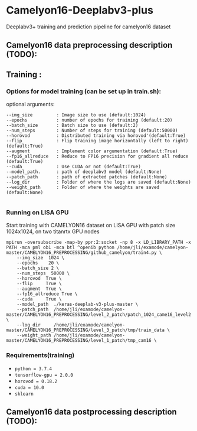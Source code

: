# Camelyon16-Deeplabv3-plus
Deeplabv3+ training and prediction pipeline for camelyon16 dataset

## Camelyon16 data preprocessing description (TODO):

## Training :

### Options for model training (can be set up in train.sh):

optional arguments:

```
--img_size         : Image size to use (default:1024)
--epochs           : number of epochs for training (default:20)
--batch_size       : Batch size to use (default:2)
--num_steps        : Number of steps for training (default:50000)
--horovod          : Distributed training via horovod'(default:True)
--flip             : Flip training image horizontally (left to right) (default:True)
--augment          : Implement color argumentation (default:True)
--fp16_allreduce   : Reduce to FP16 precision for gradient all reduce (default:True)
--cuda             : Use CUDA or not (default:True)
--model_path.      : path of deeplabv3 model (default:None)
--patch_path       : path of extracted patches (default:None)
--log_dir          : Folder of where the logs are saved (default:None)
--weight_path      : Folder of where the weights are saved (default:None)


```
### Running on LISA GPU

Start training with CAMELYON16 dataset on LISA GPU with patch size 1024x1024, on two titanrtx GPU nodes

```
mpirun -oversubscribe -map-by ppr:2:socket -np 8 -x LD_LIBRARY_PATH -x PATH -mca pml ob1 -mca btl ^openib python /home/jli/examode/camelyon-master/CAMELYON16_PREPROCESSING/github_camelyon/train4.py \
    --img_size  1024 \
    --epochs    20 \
    --batch_size 2 \
    --num_steps  50000 \
    --horovod  True \
    --flip     True \
    --augment  True \
    --fp16_allreduce True \
    --cuda     True \
    --model_path  ./keras-deeplab-v3-plus-master \
    --patch_path  /home/jli/examode/camelyon-master/CAMELYON16_PREPROCESSING/level_2_patch/patch_1024_came16_level2 \
    --log_dir     /home/jli/examode/camelyon-master/CAMELYON16_PREPROCESSING/level_3_patch/tmp/train_data \
    --weight_path /home/jli/examode/camelyon-master/CAMELYON16_PREPROCESSING/level_1_patch/tmp_cam16 \
```
### Requirements(training)
* `python = 3.7.4`
* `tensorflow-gpu = 2.0.0`
* `horovod = 0.18.2`
* `cuda = 10.0`
* `sklearn`


## Camelyon16 data postprocessing description (TODO):

